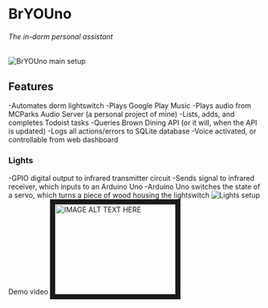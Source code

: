 # BrYOUno
###### The in-dorm personal assistant
![BrYOUno main setup](https://lh3.googleusercontent.com/jAE1QA25SvL6YfqY-jTqnHvQ5rLyk_wp83soyXtteHmFeDP7UCK2zBD2hZSqito6JAGdpP9yoIoOcryw_lC3AATTdL3KwQrQymM-MdBBAToZ-h09NVnLKDElR82jU1uKBKkwv3cLLrIYMuaEmErlkhFp1KTdFGa0xIcPwNceaENxQZ5OyMtAheHATBAg8H6prRXHW_5GU01PeYvRPvhsg4y7SkEBeZ3_IuWTHUJHZj448u7_yXnVVm9LramI8v28coFTNsfGTn6C8rnxnyoO2CzfWTKpWh5S_nFFbwNnwwjh3s0w2n9Fya3GrSRQ9w53ARudT2KyXdsO9PW-qiXJA7KSqwW2Pul5qq9qL13jXffne--kH51fo4dkqZcLUPKuQ_Mo8IqOf3SgDp-3TKimzzv8tcDJJhGabFgfWnL03BZSsuHVUJrexEPBehtG1YV0eyK13qkoR4e7MYsgIGCt7DACCtmJt5NLHkTFe1bz2RmiQ6AJaHkcsEcTCdFPh22WRjXgDk1geaQUEdSg6OtdztRnUEpcEzswwAvU7IwMWSA_0jKeWu2GfYX7_F9IodS-KdAf0YXQn0v-zMeoPYCOQLyg0Z1Ajs1Pvgn7Rd1LZmbjI-Xolzc4=w713-h950-no)
## Features
-Automates dorm lightswitch
-Plays Google Play Music
-Plays audio from MCParks Audio Server (a personal project of mine)
-Lists, adds, and completes Todoist tasks
-Queries Brown Dining API (or it will, when the API is updated)
-Logs all actions/errors to SQLite database
-Voice activated, or controllable from web dashboard

### Lights
-GPIO digital output to infrared transmitter circuit
-Sends signal to infrared receiver, which inputs to an Arduino Uno
-Arduino Uno switches the state of a servo, which turns a piece of wood housing the lightswitch
![Lights setup](https://lh3.googleusercontent.com/_ie9Slhlfo_YYEGuuShZ5oDIjq6hxA-9uXqlCm0jvN6K6O8lDJT7DSPz4csbehlahgql35OvFdR91cFMkD-iz0mWdy4iQugAzJLgy2CfjhWKn00Mo2_ZJe43pUfTvt20ocHnjNL1IpdbaiEfgo8CFPj1EovZ1ittCLJiNik1f7d3-xiYKKq2Q05Khckfn1sFT3u3ZmWuzXwM2V09hgKXfuSe2RywUyvGwogEBmZCO7doXeHX4BiQiDMsFOCCcSxGZoRxBzi7iSY8yMAt9AJ7iKvayAA5yB3CwLGxeu8Df_nuKeHD9EwSvTDUxmKb9TGErq8hUHG928AWbAzrG1pDPrHosTXMF-5E_zl38vJ_KzzlYL22ihB8bKz7m5uAWXk6SuPQLiix3wPlrTFeQnbtKE7Tb_gDmNnWVbVnTbtG-MORoGK-1EUw4I25hvnvCDVjnxxVF1QpEDCLbRUS-MszU8-mN-vKRxUSa1H7wRW4sUdLaZeX6CqdOcYbF8KS-xVoAt1RfJ-Ut43-TuozSBaxqlaug8yvkLu97d5wQJAZ2A0VnQJv7lxNRqjyxDsarCJN0t1p77X6fTKt7YkjICDkRzcx5nYv2knxOOkhAPRq4AV5V8GZ0e1p=w713-h950-no)
Demo video
<a href="http://www.youtube.com/watch?feature=player_embedded&v=AEW0pxpv7_A
" target="_blank"><img src="http://img.youtube.com/vi/AEW0pxpv7_A/0.jpg"
alt="IMAGE ALT TEXT HERE" width="240" height="180" border="10" /></a>
